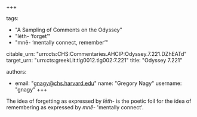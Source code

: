 +++

tags:
- "A Sampling of Comments on the Odyssey"
- "lēth- ‘forget’"
- "mnē- ‘mentally connect, remember’"

citable_urn: "urn:cts:CHS:Commentaries.AHCIP:Odyssey.7.221.DZhEATd"
target_urn: "urn:cts:greekLit:tlg0012.tlg002:7.221"
title: "Odyssey 7.221"

authors:
- email: "gnagy@chs.harvard.edu"
  name: "Gregory Nagy"
  username: "gnagy"
+++

<p>The idea of forgetting as expressed by <em>lēth</em>- is the poetic foil for the idea of remembering as expressed by <em>mnē</em>- &#x27;mentally connect&#x27;. </p>